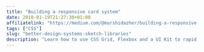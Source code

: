 ```yaml
---
title: "Building a responsive card system"
date: 2018-01-19T21:27:30+01:00
affiliatelink: "https://medium.com/@murshidazher/building-a-responsive-card-system-d98f93794e1a"
tags: ["CSS"]
slug: "better-design-systems-sketch-libraries"
description: "Learn how to use CSS Grid, Flexbox and a UI Kit to rapid prototype responsive cards patterns."
---
```

